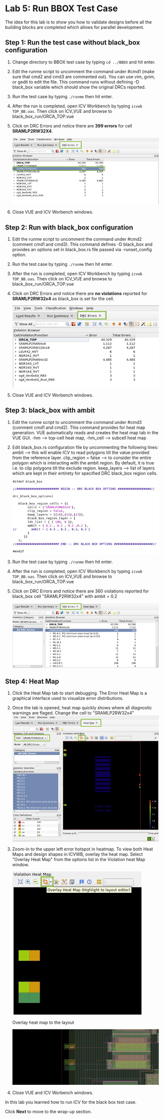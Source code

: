 # Lab 5: Run BBOX Test Case

The idea for this lab is to show you how to validate designs before all the building blocks are completed which allows for parallel development.

## Step 1: Run the test case without black_box configuration
 
1. Change directory to BBOX test case by typing `cd ../BBOX` and hit enter.

1. Edit the runme script to uncomment the command under #cmd1 (make sure that cmd2 and cmd3 are commented out). You can use vim, gvim, or gedit to edit the file. This command runs without defining -D black_box variable which should show the original DRCs reported.

1. Run the test case by typing `./runme` then hit enter.

1. After the run is completed, open ICV Workbench by typing `icvwb TOP_BB.oas`. Then click on ICV_VUE and browse to black_box_run/ORCA_TOP.vue

1. Click on DRC Errors and notice there are **399 errors** for cell **SRAMLP2RW32X4**.

    ![](../imgs/icv-bbox-cmd1-drc-errors.jpg)

1. Close VUE and ICV Worbench windows.

## Step 2: Run with black_box configuration

1. Edit the runme script to uncomment the command under #cmd2 (comment cmd1 and cmd3). This command defines -D black_box and provides an options set in black_box.rs file passed via -runset_config option.

1. Run the test case by typing `./runme` then hit enter.

1. After the run is completed, open ICV Workbench by typing `icvwb TOP_BB.oas`. Then click on ICV_VUE and browse to black_box_run/ORCA_TOP.vue

1. Click on DRC Errors and notice there are **no violations** reported for **SRAMLP2RW32x4** as black_box is set for the cell.

    ![](../imgs/icv-bbox-cmd2-drc-errors.jpg)

1. Close VUE and ICV Worbench windows.

## Step 3: black_box with ambit

1. Edit the runme script to uncomment the command under #cmd3 (comment cmd1 and cmd2). This command provides for heat map generation. VUE automatically reads and creates the heat map tab in the VUE GUI. -hm --> top-cell heat map, -hm_cell --> subcell heat map

1. Edit black_box.rs configuration file by uncommenting the following lines:
   ambit --> this will enable ICV to read polygons till the value provided from the reference layer.
   clip_region = false --> to consider the entire polygon which is interacting with the ambit region. By default, it is true i.e. to clip polygons till the exclude region.
   keep_layers --> list of layers which are kept in their entirety for specified DRC black_box region cells.

    ![](../imgs/icv-bbox-cmd3-config.jpg)

1. Run the test case by typing `./runme` then hit enter.

1. After the run is completed, open ICV Workbench by typing `icvwb TOP_BB.oas`. Then click on ICV_VUE and browse to black_box_run/ORCA_TOP.vue

1. Click on DRC Errors and notice there are 360 violations reported for black_box cell "SRAMLP2RW32x4" with ambit = 0.2

    ![](../imgs/icv-bbox-cmd3-drc-errors.jpg)

## Step 4: Heat Map

1. Click the Heat Map tab to start debugging. The Error Heat Map is a graphical interface used to visualize error distributions.

1. Once the tab is opened, heat map quickly shows where all diagnostic warnings are flaged. Change the cell to "SRAMLP2RW32x4"
    ![](../imgs/icv-bbox-heatmap-sram.jpg)

1. Zoom-in to the upper left error hotspot in heatmap. To view both Heat Maps and design shapes in ICVWB, overlay the heat map. Select "Overlay Heat Map" from the options list in the Violation heat Map window.

    ![](../imgs/icv-bbox-heatmap-sram-upper-left.jpg)

    Overlay heat map to the layout 

    ![](../imgs/icv-bbox-heatmap-sram-layout.jpg)

1. Close VUE and ICV Worbench windows.

In this lab you learned how to run ICV for the black box test case.

Click **Next** to move to the wrap-up section.
